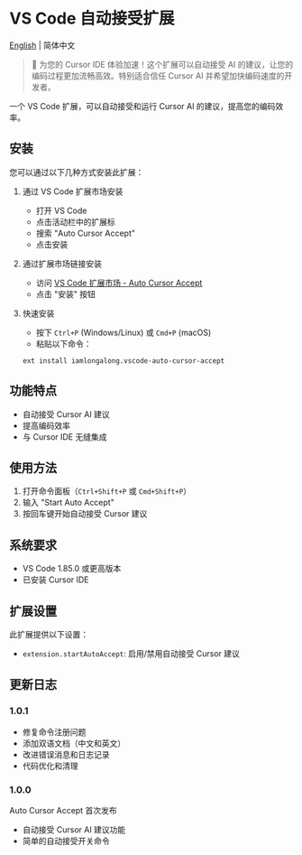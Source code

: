 # VS Code 自动接受扩展

[English](README.md) | 简体中文

> 🚀 为您的 Cursor IDE 体验加速！这个扩展可以自动接受 AI 的建议，让您的编码过程更加流畅高效。特别适合信任 Cursor AI 并希望加快编码速度的开发者。

一个 VS Code 扩展，可以自动接受和运行 Cursor AI 的建议，提高您的编码效率。

## 安装

您可以通过以下几种方式安装此扩展：

1. 通过 VS Code 扩展市场安装
   - 打开 VS Code
   - 点击活动栏中的扩展标
   - 搜索 "Auto Cursor Accept"
   - 点击安装

2. 通过扩展市场链接安装
   - 访问 [VS Code 扩展市场 - Auto Cursor Accept](https://marketplace.visualstudio.com/items?itemName=iamlongalong.vscode-auto-cursor-accept)
   - 点击 "安装" 按钮

3. 快速安装
   - 按下 `Ctrl+P` (Windows/Linux) 或 `Cmd+P` (macOS)
   - 粘贴以下命令：
   ```
   ext install iamlongalong.vscode-auto-cursor-accept
   ```

## 功能特点

- 自动接受 Cursor AI 建议
- 提高编码效率
- 与 Cursor IDE 无缝集成

## 使用方法

1. 打开命令面板（`Ctrl+Shift+P` 或 `Cmd+Shift+P`）
2. 输入 "Start Auto Accept"
3. 按回车键开始自动接受 Cursor 建议

## 系统要求

- VS Code 1.85.0 或更高版本
- 已安装 Cursor IDE

## 扩展设置

此扩展提供以下设置：

* `extension.startAutoAccept`: 启用/禁用自动接受 Cursor 建议

## 更新日志

### 1.0.1

- 修复命令注册问题
- 添加双语文档（中文和英文）
- 改进错误消息和日志记录
- 代码优化和清理

### 1.0.0

Auto Cursor Accept 首次发布
- 自动接受 Cursor AI 建议功能
- 简单的自动接受开关命令 
